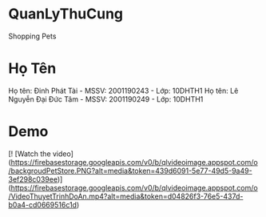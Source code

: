 # QuanLyThuCung
Shopping Pets

# Họ Tên
Họ tên: Đinh Phát Tài - MSSV: 2001190243 - Lớp: 10DHTH1
Họ tên: Lê Nguyễn Đại Đức Tâm - MSSV: 2001190249 - Lớp: 10DHTH1

#  Demo
[! [Watch the video] (https://firebasestorage.googleapis.com/v0/b/qlvideoimage.appspot.com/o/backgroudPetStore.PNG?alt=media&token=439d6091-5e77-49d5-9a49-3ef298c039ee)] (https://firebasestorage.googleapis.com/v0/b/qlvideoimage.appspot.com/o/VideoThuyetTrinhDoAn.mp4?alt=media&token=d04826f3-76e5-437d-b0a4-cd0669516c1d)
